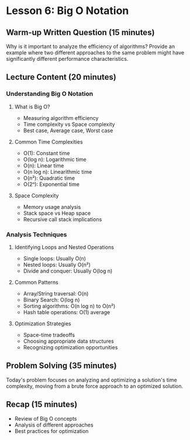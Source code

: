# Lesson 6: Big O Notation

## Warm-up Written Question (15 minutes)
Why is it important to analyze the efficiency of algorithms? Provide an example where two different approaches to the same problem might have significantly different performance characteristics.

## Lecture Content (20 minutes)

### Understanding Big O Notation
1. What is Big O?
   - Measuring algorithm efficiency
   - Time complexity vs Space complexity
   - Best case, Average case, Worst case

2. Common Time Complexities
   - O(1): Constant time
   - O(log n): Logarithmic time
   - O(n): Linear time
   - O(n log n): Linearithmic time
   - O(n²): Quadratic time
   - O(2ⁿ): Exponential time

3. Space Complexity
   - Memory usage analysis
   - Stack space vs Heap space
   - Recursive call stack implications

### Analysis Techniques
1. Identifying Loops and Nested Operations
   - Single loops: Usually O(n)
   - Nested loops: Usually O(n²)
   - Divide and conquer: Usually O(log n)

2. Common Patterns
   - Array/String traversal: O(n)
   - Binary Search: O(log n)
   - Sorting algorithms: O(n log n) to O(n²)
   - Hash table operations: O(1) average

3. Optimization Strategies
   - Space-time tradeoffs
   - Choosing appropriate data structures
   - Recognizing optimization opportunities

## Problem Solving (35 minutes)
Today's problem focuses on analyzing and optimizing a solution's time complexity, moving from a brute force approach to an optimized solution.

## Recap (15 minutes)
- Review of Big O concepts
- Analysis of different approaches
- Best practices for optimization
